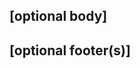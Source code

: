 <!--
以下のパターンにしたがってpull requestのタイトルにつけてください
<型>(変更の範囲): <タイトル>
build - ビルドシステムや外部の依存関係に影響を与える変更 (依存関係の更新)
ci - CI設定ファイルやスクリプトへの変更（基本的には.github/workflowsディレクトリ）。
docs - ドキュメンテーションのみの変更
feat - 新しい機能
fix - バグ修正
chore - コードに触れない変更 (例: リリースノートの手動更新)。リリースノートの変更を生成しない
refactor - リファクタリングを含むコード変更。
style - コードの意味に影響を与えない変更（空白、書式、セミコロンの欠落、など）
test - 不足しているテストの追加や既存のテストの修正、またテストアプリの変更など
perf - パフォーマンスを向上させるためのコード変更
-->

<!--
使用例

タイトルおよび破壊的変更のフッターを持つコミットメッセージ
feat: allow provided config object to extend other configs
BREAKING CHANGE: `extends` key in config file is now used for extending other config files

破壊的変更を目立たせるために ! を持つコミットメッセージ
feat!: send an email to the customer when a product is shipped

本文を持たないコミットメッセージ
docs: correct spelling of CHANGELOG

スコープを持つコミットメッセージ
feat(lang): add polish language


複数段落からなる本文と複数のフッターを持ったコミットメッセージ
fix: prevent racing of requests

Introduce a request id and a reference to latest request. Dismiss
incoming responses other than from latest request.

Remove timeouts which were used to mitigate the racing issue but are
obsolete now.

Reviewed-by: Z
Refs: issueチケット
-->

## [optional body]
<!--
タイトル部分が長くなりそうであれば、無理せずタイトルと本文で分けましょう。
その場合タイトルには簡潔な「何故コードを変更したのか？」を書き、本文で具体的かつ詳細を書くと良いでしょう。
逆にタイトルが短い文章で済むのであれば、無理して本文を書く必要はありません。
ちなみに本文についても、72行以内に収めることを推奨している旨の記述がPro Gitにあります。
https://www.praha-inc.com/lab/posts/commit-message
-->
## [optional footer(s)]
<!--
フッターにはコミットログの内容に関連するURLを載せましょう。
例えば、チケットのURLやコミットする前に議論を重ねたIssueやチケット、slackのリンクなどが挙げられます。
https://www.praha-inc.com/lab/posts/commit-message
-->
